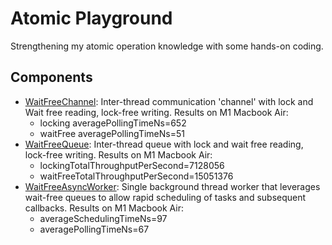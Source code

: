 # Atomic Playground

Strengthening my atomic operation knowledge with some hands-on coding.

## Components
- [WaitFreeChannel](./WaitFreeChannel/WaitFreeChannel.hpp): Inter-thread communication 'channel' with lock and Wait free reading, lock-free writing. Results on M1 Macbook Air:
    - locking averagePollingTimeNs=652
    - waitFree averagePollingTimeNs=51
- [WaitFreeQueue](./WaitFreeQueue/WaitFreeQueue.hpp): Inter-thread queue with lock and wait free reading, lock-free writing. Results on M1 Macbook Air:
    - lockingTotalThroughputPerSecond=7128056
    - waitFreeTotalThroughputPerSecond=15051376
- [WaitFreeAsyncWorker](./WaitFreeAsyncWorker/WaitFreeAsyncWorker.hpp): Single background thread worker that leverages wait-free queues to allow rapid scheduling of tasks and subsequent callbacks. Results on M1 Macbook Air:
    - averageSchedulingTimeNs=97
    - averagePollingTimeNs=67
